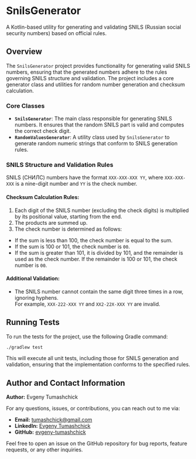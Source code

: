 # SnilsGenerator

A Kotlin-based utility for generating and validating SNILS (Russian social security numbers) based on official rules.

## Overview

The `SnilsGenerator` project provides functionality for generating valid SNILS numbers, ensuring that the generated
numbers adhere to the rules governing SNILS structure and validation. The project includes a core generator class and
utilities for random number generation and checksum calculation.

### Core Classes

- **`SnilsGenerator`**: The main class responsible for generating SNILS numbers. It ensures that the random SNILS part
  is valid and computes the correct check digit.
- **`RandomValuesGenerator`**: A utility class used by `SnilsGenerator` to generate random numeric strings that conform
  to SNILS generation rules.

### SNILS Structure and Validation Rules

SNILS (СНИЛС) numbers have the format `XXX-XXX-XXX YY`, where `XXX-XXX-XXX` is a nine-digit number and `YY` is the check
number.

#### Checksum Calculation Rules:

1. Each digit of the SNILS number (excluding the check digits) is multiplied by its positional value, starting from the
   end.
2. The products are summed up.
3. The check number is determined as follows:

- If the sum is less than 100, the check number is equal to the sum.
- If the sum is 100 or 101, the check number is `00`.
- If the sum is greater than 101, it is divided by 101, and the remainder is used as the check number. If the remainder
  is 100 or 101, the check number is `00`.

#### Additional Validation:

- The SNILS number cannot contain the same digit three times in a row, ignoring hyphens.  
For example, `XXX-222-XXX YY` and `XX2-22X-XXX YY` are invalid.

## Running Tests

To run the tests for the project, use the following Gradle command:

```sh
./gradlew test
```

This will execute all unit tests, including those for SNILS generation and validation, ensuring that the implementation
conforms to the specified rules.

## Author and Contact Information

**Author:** Evgeny Tumashchick

For any questions, issues, or contributions, you can reach out to me via:

- **Email:** [tumashchick@gmail.com](mailto:tumashchick@gmail.com)
- **LinkedIn:** [Evgeny Tumashchick](https://www.linkedin.com/in/tumashchick-yauhen/)
- **GitHub:** [evgeny-tumashchick](https://github.com/evgeny-tumashchick/evgeny-tumashchick)

Feel free to open an issue on the GitHub repository for bug reports, feature requests, or any other inquiries.